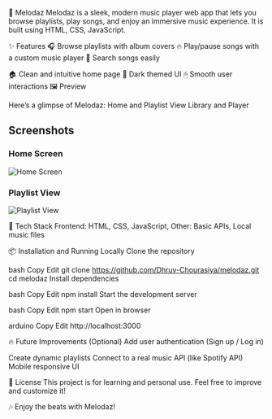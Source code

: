 
🎵 Melodaz
Melodaz is a sleek, modern music player web app that lets you browse playlists, play songs, and enjoy an immersive music experience.
It is built using HTML, CSS, JavaScript.

✨ Features
🎧 Browse playlists with album covers
🔥 Play/pause songs with a custom music player
🔎 Search songs easily


🏠 Clean and intuitive home page
🖤 Dark themed UI
🖱 Smooth user interactions
🖼 Preview

Here’s a glimpse of Melodaz:
Home and Playlist View
Library and Player


## Screenshots

### Home Screen
![Home Screen](./Melodaz/Melodaz/Screenshots/home.png)

### Playlist View
![Playlist View](./Melodaz/Melodaz/Screenshots/playlist.png)


🚀 Tech Stack
Frontend: HTML, CSS, JavaScript,
Other: Basic APIs, Local music files

📦 Installation and Running Locally
Clone the repository

bash
Copy
Edit
git clone https://github.com/Dhruv-Chourasiya/melodaz.git
cd melodaz
Install dependencies

bash
Copy
Edit
npm install
Start the development server

bash
Copy
Edit
npm start
Open in browser

arduino
Copy
Edit
http://localhost:3000


🔥 Future Improvements (Optional)
Add user authentication (Sign up / Log in)

Create dynamic playlists
Connect to a real music API (like Spotify API)
Mobile responsive UI


📄 License
This project is for learning and personal use.
Feel free to improve and customize it!

🎶 Enjoy the beats with Melodaz!